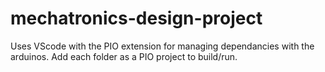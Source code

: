 # mechatronics-design-project

Uses VScode with the PIO extension for managing dependancies with the arduinos. Add each folder as a PIO project to build/run.
